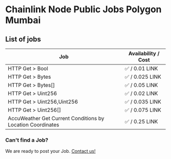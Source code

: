 # Chainlink Node Public Jobs Polygon Mumbai

## List of jobs

| Job                                                        | Availability / Cost |
| ---------------------------------------------------------- | ------------------- |
| HTTP Get > Bool                                            | ✅ / 0.01 LINK      |
| HTTP Get > Bytes                                           | ✅ / 0.025 LINK     |
| HTTP Get > Bytes[]                                         | ✅ / 0.05 LINK      |
| HTTP Get > Uint256                                         | ✅ / 0.02 LINK      |
| HTTP Get > Uint256,Uint256                                 | ✅ / 0.035 LINK     |
| HTTP Get > Uint256[]                                       | ✅ / 0.075 LINK     |
| AccuWeather Get Current Conditions by Location Coordinates | ✅ / 0.25 LINK      |

### Can't find a Job?

We are ready to post your Job. [Contact us!](https://github.com/oraclelabs-link/chainlink-node-public-jobs#contact-us)
